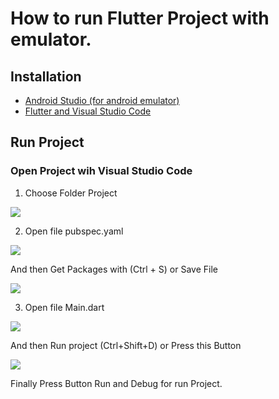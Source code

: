 # How to run Flutter Project with emulator.

## Installation

 * [Android Studio (for android emulator)](https://docs.google.com/document/d/1_qzvUiRP5RKs-x7aZD4HdIdvmSSr589itzM4qHf9wa8/edit)
 * [Flutter and Visual Studio Code](https://docs.google.com/document/d/1Fad3Vk2Yk8l7BGbnoqSXMSDvmHTdKolhWfaZkmRB9_Y/edit)
 
## Run Project

### Open Project wih Visual Studio Code

1. Choose Folder Project
 
 ![](https://s3-ap-southeast-1.amazonaws.com/img-in-th/c495e55c97d565c8fda16ba2d9cdf1b5.png)
 
2. Open file pubspec.yaml
 
 ![](https://s3-ap-southeast-1.amazonaws.com/img-in-th/910c65038744f9da4dee7262987d115b.png)
 
 And then Get Packages with (Ctrl + S) or Save File
 
 ![](https://s3-ap-southeast-1.amazonaws.com/img-in-th/703a14b67d617f0e12226ef5d988ca73.png)
 
3. Open file Main.dart

 ![](https://s3-ap-southeast-1.amazonaws.com/img-in-th/ad98b48c6bc6c6c948e78950af62e329.png)

And then Run project (Ctrl+Shift+D) or Press this Button

 ![](https://s3-ap-southeast-1.amazonaws.com/img-in-th/f4966b27a409c291ed764dc50740f325.png)

Finally Press Button Run and Debug for run Project.
